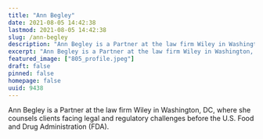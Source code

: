 ```yaml
---
title: "Ann Begley"
date: 2021-08-05 14:42:38
lastmod: 2021-08-05 14:42:38
slug: /ann-begley
description: "Ann Begley is a Partner at the law firm Wiley in Washington, DC, where she counsels clients facing legal and regulatory challenges before the U.S. Food and Drug Administration (FDA)."
excerpt: "Ann Begley is a Partner at the law firm Wiley in Washington, DC, where she counsels clients facing legal and regulatory challenges before the U.S. Food and Drug Administration (FDA)."
featured_image: ["805_profile.jpeg"]
draft: false
pinned: false
homepage: false
uuid: 9438
---
```

<p>Ann Begley is a Partner at the law firm Wiley in Washington, DC, where she counsels clients facing legal and regulatory challenges before the U.S. Food and Drug Administration (FDA).</p>
